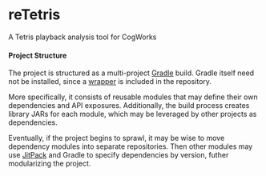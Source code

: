 # reTetris

A Tetris playback analysis tool for CogWorks

#### Project Structure
The project is structured as a multi-project [Gradle](https://gradle.org/) build.
Gradle itself need not be installed, since a [wrapper](https://docs.gradle.org/current/userguide/gradle_wrapper.html) is included in the repository.

More specifically, it consists of reusable modules that may define their own dependencies and API exposures. Additionally, the build process creates library JARs for each module, which may be leveraged by other projects as dependencies.

Eventually, if the project begins to sprawl, it may be wise to move dependency modules into separate repositories. Then other modules may use [JitPack](https://jitpack.io/) and Gradle to specify dependencies by version, futher modularizing the project.
